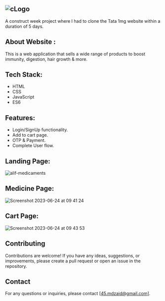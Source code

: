 ## ![cLogo](https://github.com/Mdzaidsiddique/Alif-Medicaments-Tata-1mg-Clone-/assets/87862008/e3c96a44-c0b9-43c9-a3ad-d2205d2b9220)

A construct week project where I had to clone the Tata 1mg website within a duration of 5 days.

## About Website :

This is a web application that sells a wide range of products to boost immunity, digestion, hair growth & more.

## Tech Stack:

- HTML
- CSS
- JavaScript
- ES6

## Features:

- Login/SignUp functionality.
- Add to cart page.
- OTP & Payment.
- Complete User flow.
  
## Landing Page: 

![alif-medicaments](https://github.com/Mdzaidsiddique/Alif-Medicaments-Tata-1mg-Clone-/assets/87862008/397de397-73bc-4915-8661-a778dc8c02e1)

## Medicine Page:
![Screenshot 2023-06-24 at 09 41 24](https://github.com/Mdzaidsiddique/Alif-Medicaments-Tata-1mg-Clone-/assets/87862008/18f979eb-729d-4158-8098-b526cf556621)

## Cart Page:
![Screenshot 2023-06-24 at 09 43 53](https://github.com/Mdzaidsiddique/Alif-Medicaments-Tata-1mg-Clone-/assets/87862008/8828a99a-b956-4c9a-a04d-aa9a5289d8a3)

## Contributing

Contributions are welcome! If you have any ideas, suggestions, or improvements, please create a pull request or open an issue in the repository.

## Contact

For any questions or inquiries, please contact [45.mdzaid@gmail.com].
